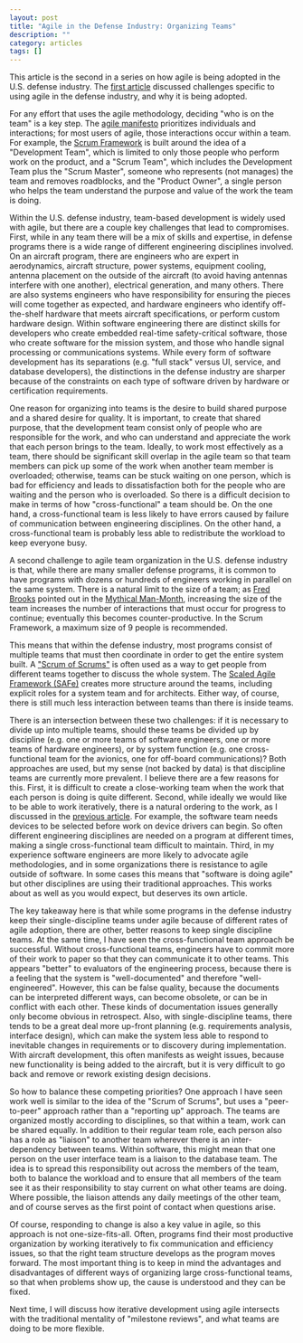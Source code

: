 ```yaml
---
layout: post
title: "Agile in the Defense Industry: Organizing Teams"
description: ""
category: articles
tags: []
---
```


This article is the second in a series on how agile is
being adopted in the U.S. defense industry. The [first
article][first] discussed challenges specific to using
agile in the defense industry, and why it is being adopted.

For any effort that uses the agile methodology, deciding "who is on the team"
is a key step. The [agile manifesto][manif] prioritizes individuals and
interactions; for most users of agile, those interactions occur within a team.
For example, the [Scrum Framework][scrum] is built around the idea of a
"Development Team", which is limited to only those people who perform work on
the product, and a "Scrum Team", which includes the Development Team plus the
"Scrum Master", someone who represents (not manages) the team and removes
roadblocks, and the "Product Owner", a single person who helps the team
understand the purpose and value of the work the team is doing.

Within the U.S. defense industry, team-based development is widely used with
agile, but there are a couple key challenges that lead to compromises.
First, while in any team there will be a mix of skills and
expertise, in defense programs there is a wide range of different engineering
disciplines involved. On an aircraft program, there are engineers who are
expert in aerodynamics, aircraft structure, power systems, equipment cooling,
antenna placement on the outside of the aircraft (to avoid having antennas
interfere with one another), electrical generation, and many others. There are
also systems engineers who have responsibility for ensuring the pieces will
come together as expected, and hardware engineers who identify off-the-shelf
hardware that meets aircraft specifications, or perform custom hardware design.
Within software engineering there are distinct skills for developers who create
embedded real-time safety-critical software, those who create software for the
mission system, and those who handle signal processing or communications
systems. While every form of software development has its separations (e.g.
"full stack" versus UI, service, and database developers), the distinctions in
the defense industry are sharper because of the constraints on each type of
software driven by hardware or certification requirements.

One reason for organizing into teams is the desire to build shared purpose and
a shared desire for quality. It is important, to create that shared purpose,
that the development team consist only of people who are responsible for the
work, and who can understand and appreciate the work that each person brings to the
team. Ideally, to work most effectively as a team, there should be significant skill overlap in
the agile team so that team members can pick up some of the work when another team member
is overloaded; otherwise, teams can be stuck waiting on one person, which is bad for efficiency
and leads to dissatisfaction both for the people who are waiting and the person who is
overloaded. So there is a difficult decision to make in terms of how "cross-functional" a 
team should be. On the one hand, a cross-functional team is less likely to have errors
caused by failure of communication between engineering disciplines. On the other hand, a
cross-functional team is probably less able to redistribute the workload to keep everyone
busy.

A second challenge to agile team organization in the U.S. defense industry is
that, while there are many smaller defense programs, it is common to have
programs with dozens or hundreds of engineers working in parallel on the same
system. There is a natural limit to the size of a team; as [Fred
Brooks][brooks] pointed out in the [Mythical Man-Month][mmm], increasing the
size of the team increases the number of interactions that must occur for
progress to continue; eventually this becomes counter-productive. In the
Scrum Framework, a maximum size of 9 people is recommended.

This means that within the defense industry, most programs consist of multiple
teams that must then coordinate in order to get the entire system built. A
["Scrum of Scrums"][sos] is often used as a way to get people from different
teams together to discuss the whole system. The [Scaled Agile Framework
(SAFe)][safe] creates more structure around the teams, including explicit roles
for a system team and for architects. Either way, of course, there is still
much less interaction between teams than there is inside teams.

There is an intersection between these two challenges: if it is necessary to
divide up into multiple teams, should these teams be divided up by discipline
(e.g. one or more teams of software engineers, one or more teams of hardware
engineers), or by system function (e.g. one cross-functional team for the
avionics, one for off-board communications)? Both approaches are used, but
my sense (not backed by data) is that discipline teams are currently more prevalent.
I believe there are a few reasons for this. First, it is difficult to create
a close-working team when the work that each person is doing is quite different.
Second, while ideally we would like to be able to work iteratively, there is a
natural ordering to the work, as I discussed in the [previous article][first]. For example,
the software team needs devices to be selected before work on device drivers can
begin. So often different engineering disciplines are needed on a program at different
times, making a single cross-functional team difficult to maintain. Third, in my
experience software engineers are more likely to advocate agile methodologies, and in
some organizations there is resistance to agile outside of software. In some cases this
means that "software is doing agile" but other disciplines are using their traditional
approaches. This works about as well as you would expect, but deserves its own article.

The key takeaway here is that while some programs in the defense industry keep their
single-discipline teams under agile because of different rates of agile adoption, there
are other, better reasons to keep single discipline teams. At the same time, I have
seen the cross-functional team approach be successful. Without cross-functional teams,
engineers have to commit more of their work to paper so that they can
communicate it to other teams. This appears "better" to evaluators of the
engineering process, because there is a feeling that the system is
"well-documented" and therefore "well-engineered". However, this can be false
quality, because the documents can be interpreted different ways, can become
obsolete, or can be in conflict with each other. These kinds of documentation
issues generally only become obvious in retrospect. Also, with
single-discipline teams, there tends to be a great deal more up-front planning
(e.g.  requirements analysis, interface design), which can make the system less
able to respond to inevitable changes in requirements or to discovery during
implementation. With aircraft development, this often manifests as weight
issues, because new functionality is being added to the aircraft, but it is
very difficult to go back and remove or rework existing design decisions.

So how to balance these competing priorities? One approach I have seen work well is similar
to the idea of the "Scrum of Scrums", but uses a "peer-to-peer" approach rather than a
"reporting up" approach. The teams are organized mostly according to disciplines, so that
within a team, work can be shared equally. In addition to their regular team role, each
person also has a role as "liaison" to another team wherever there is an inter-dependency
between teams. Within software, this might mean that one person on the user interface team
is a liaison to the database team. The idea is to spread this responsibility out across the
members of the team, both to balance the workload and to ensure that all members of the team
see it as their responsibility to stay current on what other teams are doing. Where possible,
the liaison attends any daily meetings of the other team, and of course serves as the first
point of contact when questions arise.

Of course, responding to change is also a key value in agile, so this approach is not
one-size-fits-all. Often, programs find their most productive organization by working
iteratively to fix communication and efficiency issues, so that the right team structure
develops as the program moves forward. The most important thing is to keep in mind the
advantages and disadvantages of different ways of organizing large cross-functional teams,
so that when problems show up, the cause is understood and they can be fixed.

Next time, I will discuss how iterative development using agile intersects with the
traditional mentality of "milestone reviews", and what teams are doing to be more flexible.

[first]:https://dzone.com/articles/agile-in-the-us-defense-industry-part-1
[manif]:http://agilemanifesto.org/
[scrum]:http://www.scrumguides.org/
[brooks]:https://www.cs.unc.edu/~brooks/
[mmm]:https://en.wikipedia.org/wiki/The_Mythical_Man-Month
[sos]:http://guide.agilealliance.org/guide/scrumofscrums.html
[safe]:http://www.scaledagileframework.com/

